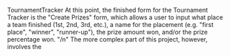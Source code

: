 TournamentTracker
At this point, the finished form for the Tournament Tracker is the "Create Prizes" form, which allows a user to input what place a team finished (1st, 2nd, 3rd, etc.), a name for the placement (e.g. "first place", "winner", "runner-up"), the prize amount won, and/or the prize percentage won. 
"/n" The more complex part of this project, however, involves the 
